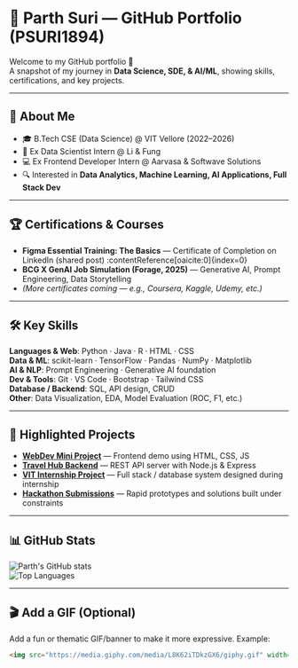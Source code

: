 # 🚀 Parth Suri — GitHub Portfolio (PSURI1894)

Welcome to my GitHub portfolio 👋  
A snapshot of my journey in **Data Science, SDE, & AI/ML**, showing skills, certifications, and key projects.

---

## 🌟 About Me

- 🎓 B.Tech CSE (Data Science) @ VIT Vellore (2022–2026)  
- 💼 Ex Data Scientist Intern @ Li & Fung  
- 💻 Ex Frontend Developer Intern @ Aarvasa & Softwave Solutions  
- 🔍 Interested in **Data Analytics, Machine Learning, AI Applications, Full Stack Dev**  

---

## 🏆 Certifications & Courses

- **Figma Essential Training: The Basics** — Certificate of Completion on LinkedIn (shared post) :contentReference[oaicite:0]{index=0}  
- **BCG X GenAI Job Simulation (Forage, 2025)** — Generative AI, Prompt Engineering, Data Storytelling  
- *(More certificates coming — e.g., Coursera, Kaggle, Udemy, etc.)*

---

## 🛠 Key Skills

**Languages & Web**: Python · Java · R · HTML · CSS  
**Data & ML**: scikit-learn · TensorFlow · Pandas · NumPy · Matplotlib  
**AI & NLP**: Prompt Engineering · Generative AI foundation  
**Dev & Tools**: Git · VS Code · Bootstrap · Tailwind CSS  
**Database / Backend**: SQL, API design, CRUD  
**Other**: Data Visualization, EDA, Model Evaluation (ROC, F1, etc.)

---

## 📁 Highlighted Projects

- **[WebDev Mini Project](https://github.com/PSURI1894/webdev-mini-project)** — Frontend demo using HTML, CSS, JS  
- **[Travel Hub Backend](https://github.com/PSURI1894/travel_hub_backend)** — REST API server with Node.js & Express  
- **[VIT Internship Project](https://github.com/PSURI1894/VIT-Internship-Project)** — Full stack / database system designed during internship  
- **[Hackathon Submissions](https://github.com/PSURI1894/Hackathon)** — Rapid prototypes and solutions built under constraints  

---

## 📊 GitHub Stats

![Parth's GitHub stats](https://github-readme-stats.vercel.app/api?username=PSURI1894&show_icons=true&theme=radical)  
![Top Languages](https://github-readme-stats.vercel.app/api/top-langs/?username=PSURI1894&layout=compact&theme=tokyonight)

---

## 🎬 Add a GIF (Optional)

Add a fun or thematic GIF/banner to make it more expressive. Example:

```markdown
<img src="https://media.giphy.com/media/L8K62iTDkzGX6/giphy.gif" width="300"/>
